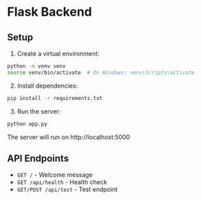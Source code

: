 # Flask Backend

## Setup

1. Create a virtual environment:
```bash
python -m venv venv
source venv/bin/activate  # On Windows: venv\Scripts\activate
```

2. Install dependencies:
```bash
pip install -r requirements.txt
```

3. Run the server:
```bash
python app.py
```

The server will run on http://localhost:5000

## API Endpoints

- `GET /` - Welcome message
- `GET /api/health` - Health check
- `GET/POST /api/test` - Test endpoint
